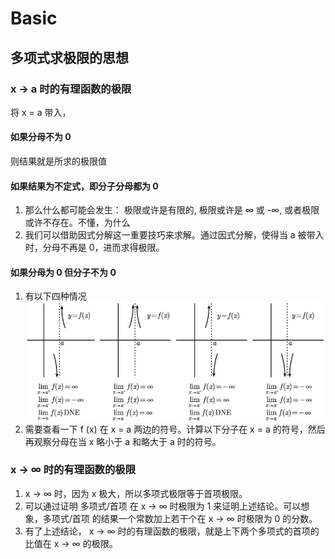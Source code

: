 # Basic

## 多项式求极限的思想
### x → a 时的有理函数的极限
将 x = a 带入，
#### 如果分母不为 0
则结果就是所求的极限值
#### 如果结果为不定式，即分子分母都为 0
1. 那么什么都可能会发生： 极限或许是有限的, 极限或许是 ∞ 或 -∞, 或者极限或许不存在。不懂，为什么
2. 我们可以借助因式分解这一重要技巧来求解。通过因式分解，使得当 a 被带入时，分母不再是 0，进而求得极限。
#### 如果分母为 0 但分子不为 0 
1. 有以下四种情况
    <img src="./images/09.d04z.002.png" width="600" style="display: block;" />
2. 需要查看一下 f (x) 在 x = a 两边的符号。计算以下分子在 x = a 的符号，然后再观察分母在当 x 略小于 a 和略大于 a 时的符号。

### x → ∞ 时的有理函数的极限
1. x → ∞ 时，因为 x 极大，所以多项式极限等于首项极限。
2. 可以通过证明 多项式/首项 在 x → ∞ 时极限为 1 来证明上述结论。可以想象，多项式/首项 的结果一个常数加上若干个在 x → ∞ 时极限为 0 的分数。
3. 有了上述结论， x → ∞ 时的有理函数的极限，就是上下两个多项式的首项的比值在 x → ∞ 的极限。